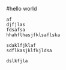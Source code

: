 #hello world
```
af
djfjlas
fdsafsa
hhahflhasjfklsaflska

sdaklfjklaf
sdflkasjklfkjldsa

dslkfjla
```